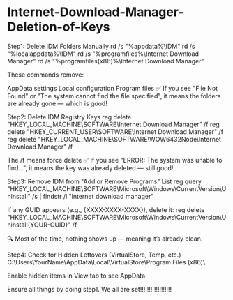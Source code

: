 # Internet-Download-Manager-Deletion-of-Keys
Step1: Delete IDM Folders Manually
rd /s "%appdata%\IDM"
rd /s "%localappdata%\IDM"
rd /s "%programfiles%\Internet Download Manager"
rd /s "%programfiles(x86)%\Internet Download Manager"

These commands remove: 

AppData settings
Local configuration
Program files
✅ If you see "File Not Found" or "The system cannot find the file specified", it means the folders are already gone — which is good! 


Step2: Delete IDM Registry Keys
reg delete "HKEY_LOCAL_MACHINE\SOFTWARE\Internet Download Manager" /f
reg delete "HKEY_CURRENT_USER\SOFTWARE\Internet Download Manager" /f
reg delete "HKEY_LOCAL_MACHINE\SOFTWARE\WOW6432Node\Internet Download Manager" /f

The /f means force delete
✅ If you see "ERROR: The system was unable to find...", it means the key was already deleted — still good! 

Step3: Remove IDM from "Add or Remove Programs" List
reg query "HKEY_LOCAL_MACHINE\SOFTWARE\Microsoft\Windows\CurrentVersion\Uninstall" /s | findstr /i "internet download manager"

If any GUID appears (e.g., {XXXX-XXXX-XXXX}), delete it:
reg delete "HKEY_LOCAL_MACHINE\SOFTWARE\Microsoft\Windows\CurrentVersion\Uninstall\{YOUR-GUID}" /f

🔍 Most of the time, nothing shows up — meaning it’s already clean. 

Step4: Check for Hidden Leftovers (VirtualStore, Temp, etc.)
C:\Users\YourName\AppData\Local\VirtualStore\Program Files (x86)\

Enable hidden items in View tab to see AppData.

Ensure all things by doing step1. 
We all are set!!!!!!!!!!!!!!!!!!

